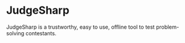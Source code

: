 # JudgeSharp
JudgeSharp is a trustworthy, easy to use, offline tool to test problem-solving contestants.
